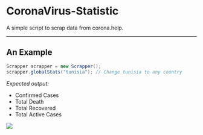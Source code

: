 # CoronaVirus-Statistic

A simple script to scrap data from corona.help.

---

## An Example

```java
Scrapper scrapper = new Scrapper();
scrapper.globalStats("tunisia"); // Change tunisia to any country
```

_Expected output:_

- Confirmed Cases
- Total Death
- Total Recovered
- Total Active Cases

<img src="https://i.ibb.co/BNbfrWz/Capture.png">
